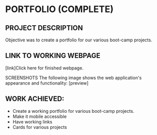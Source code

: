 # PORTFOLIO (COMPLETE)

## PROJECT DESCRIPTION

Objective was to create a portfolio for our various boot-camp projects.

## LINK TO WORKING WEBPAGE

[link]Click here for finished webpage.

SCREENSHOTS
The following image shows the web application's appearance and functionality:
[preview]

## WORK ACHIEVED:

- Create a working portfolio for various boot-camp projects.
- Make it mobile accessible
- Have working links
- Cards for various projects
